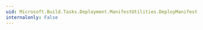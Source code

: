 ```yaml
---
uid: Microsoft.Build.Tasks.Deployment.ManifestUtilities.DeployManifest.XmlPublisher
internalonly: False
---
```

